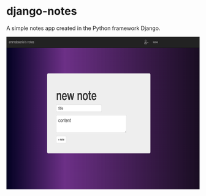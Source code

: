 # django-notes
A simple notes app created in the Python framework Django.

 <img src="https://raw.githubusercontent.com/emmabeanween/django-notes/master/images/screenshotfour.png" 
 width="650" height="400">
